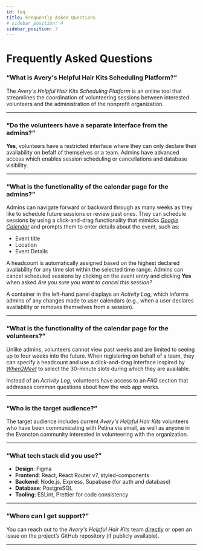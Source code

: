 ```yaml
---
id: faq
title: Frequently Asked Questions
# sidebar_position: 4
sidebar_position: 3
---
```


# Frequently Asked Questions

### “What is Avery's Helpful Hair Kits Scheduling Platform?”

The *Avery's Helpful Hair Kits Scheduling Platform* is an online tool that streamlines the coordination of volunteering sessions between interested volunteers and the administration of the nonprofit organization. 

---

### “Do the volunteers have a separate interface from the admins?”

**Yes**, volunteers have a restricted interface where they can only declare their availability on befalf of themselves or a team. Admins have advanced access which enables session scheduling or cancellations and database visibility.  

---

### “What is the functionality of the calendar page for the admins?”

Admins can navigate forward or backward through as many weeks as they like to schedule future sessions or review past ones. They can schedule sessions by using a click-and-drag functionality that mimicks [*Google Calendar*](https://calendar.google.com/calendar) and prompts them to enter details about the event, such as:
- Event title
- Location
- Event Details

A headcount is automatically assigned based on the highest declared availability for any time slot within the selected time range. Admins can cancel scheduled sessions by clicking on the event entry and clicking **Yes** when asked *Are you sure you want to cancel this session?*

A container in the left-hand panel displays an *Activity Log*, which informs admins of any changes made to user calendars (e.g., when a user declares availability or removes themselves from a session).

---
### “What is the functionality of the calendar page for the volunteers?”

Unlike admins, volunteers cannot view past weeks and are limited to seeing up to four weeks into the future. When registering on behalf of a team, they can specify a headcount and use a click-and-drag interface inspired by [*When2Meet*](https://www.when2meet.com/) to select the 30-minute slots during which they are available.

Instead of an *Activity Log*, volunteers have access to an *FAQ* section that addresses common questions about how the web app works.

---

### “Who is the target audience?”

The target audience includes current *Avery's Helpful Hair Kits* volunteers who have been communicating with Petina via email, as well as anyone in the Evanston community interested in volunteering with the organization.

---
### “What tech stack did you use?”

- **Design**: Figma
- **Frontend**: React, React Router v7, styled-components
- **Backend**: Node.js, Express, Supabase (for auth and database)
- **Database**: PostgreSQL
- **Tooling**: ESLint, Prettier for code consistency

---
### “Where can I get support?”

You can reach out to the *Avery's Helpful Hair Kits* team [directly](mailto:averyshelpfulhairkits@gmail.com) or open an issue on the project’s GitHub repository (if publicly available).

---

